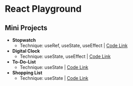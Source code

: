 # React Playground

## Mini Projects
- **Stopwatch**
  - Technique: useRef, useState, useEffect | [Code Link](https://github.com/soroush-04/react/commit/0a80b0b0e5d89bc184483f5ddd1753e5d07f1a15)
- **Digital Clock**
  - Technique: useState, useEffect | [Code Link](https://github.com/soroush-04/react/commit/5c1ce7e1f60cd3e0ec6e7a04b5f3f9f2d0dfd069)
- **To-Do-List**
  - Technique: useState | [Code Link](https://github.com/soroush-04/react/commit/f91eee4ab9be8d166a308b35f1cafe1bd20d3e7b)
- **Shopping List**
  - Technique: useState | [Code Link](https://github.com/soroush-04/react/commit/82fb9a28db238b80010bd679cd421b1e90715e9f)

